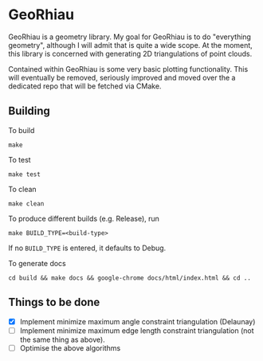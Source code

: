# GeoRhiau

GeoRhiau is a geometry library. My goal for GeoRhiau is to do "everything geometry", although I will admit that is quite a wide scope. At the moment, this library is concerned with generating 2D triangulations of point clouds. 

Contained within GeoRhiau is some very basic plotting functionality. This will eventually be removed, seriously improved
and moved over the a dedicated repo that will be fetched via CMake. 

## Building

To build

`make`

To test

`make test`

To clean

`make clean`

To produce different builds (e.g. Release), run

`make BUILD_TYPE=<build-type>`

If no `BUILD_TYPE` is entered, it defaults to Debug.

To generate docs

`cd build && make docs && google-chrome docs/html/index.html && cd ..`

## Things to be done

- [x] Implement minimize maximum angle constraint triangulation (Delaunay)
- [ ] Implement minimize maximum edge length constraint triangulation (not the same thing as above).
- [ ] Optimise the above algorithms

